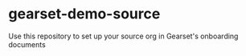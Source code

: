 # gearset-demo-source
Use this repository to set up your source org in Gearset's onboarding documents
